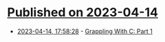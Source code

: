 # [Published on 2023-04-14](index.md)

* [2023-04-14, 17:58:28](https://lobste.rs/s/232mtz/grappling_with_c_part_1) - [Grappling With C: Part 1](https://pulsar17.me/2023/03/grappling-with-c)
